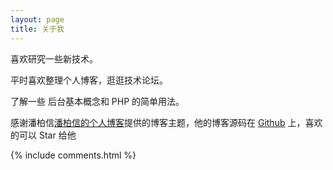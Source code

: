 ```yaml
---
layout: page
title: 关于我 
---
```


喜欢研究一些新技术。
<p>
平时喜欢整理个人博客，逛逛技术论坛。
<p>
了解一些 后台基本概念和 PHP 的简单用法。

<p> 

感谢潘柏信<a target="_blank" href='http://baixin.io/'>潘柏信的个人博客</a>提供的博客主题，他的博客源码在 <a target="_blank" href='https://github.com/leopardpan/leopardpan.github.io/'>Github</a> 上，喜欢的可以 Star 给他

{% include comments.html %}




